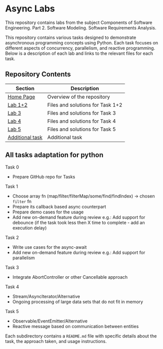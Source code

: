 # Async Labs

This repository contains labs from the subject Components of Software Engineering. Part 2. Software Modeling. Software Requirements Analysis.

This repository contains various tasks designed to demonstrate asynchronous programming concepts using Python. Each task focuses on different aspects of concurrency, parallelism, and reactive programming. Below is a description of each lab and links to the relevant files for each task.

## Repository Contents

| Section                               | Description                      |
|---------------------------------------|----------------------------------|
| [Home Page](./)                       | Overview of the repository       |
| [Lab 1+2](lab1_2/)                    | Files and solutions for Task 1+2 |
| [Lab 3](./lab3/)                      | Files and solutions for Task 3   |
| [Lab 4](./lab4/)                      | Files and solutions for Task 4   |
| [Lab 5](./lab5/)                      | Files and solutions for Task 5   |
| [Additional task](./additional-task/) | Additional task                  |


## All tasks adaptation for python

  Task 0
  * Prepare GitHub repo for Tasks

  Task 1
  * Choose array fn (map/filter/filterMap/some/find/findIndex) -> chosen ```filter``` fn 
  * Prepare its callback based async counterpart
  * Prepare demo cases for the usage
  * Add new on-demand feature during review e.g.: Add support for debounce (if the task took less then X time to
    complete - add an execution delay)

  Task 2
  * Write use cases for the async-await
  * Add new on-demand feature during review
    e.g.: Add support for parallelism

  Task 3
  * Integrate AbortController or other Cancellable approach

  Task 4 
  * Stream/AsyncIterator/Alternative
  * Ongoing processing of large data sets that do not fit in memory

  Task 5 
  * Observable/EventEmitter/Alternative
  * Reactive message based on communication between entities

Each subdirectory contains a `README.md` file with specific details about the task, the approach taken, and usage instructions.
